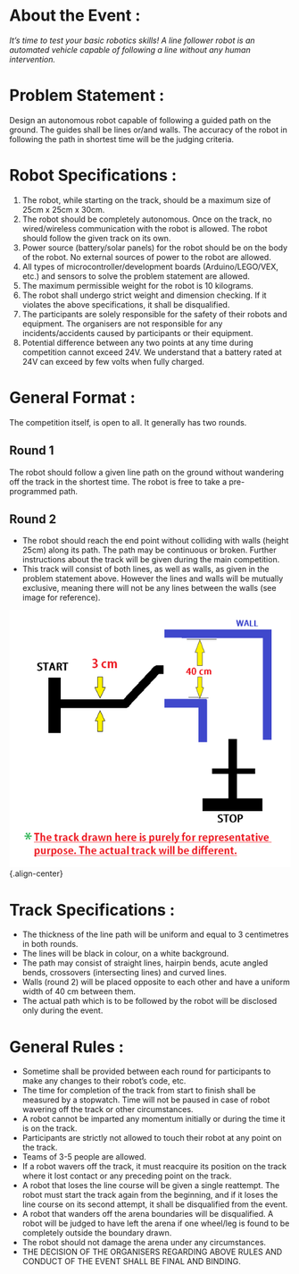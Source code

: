 <!-- TITLE: Line Follower -->
<!-- SUBTITLE: Line Follower is a robotics event in Atmos, the technical fest of our campus. -->

# About the Event :
*It’s time to test your basic robotics skills! A line follower robot is an automated vehicle capable of following a line without any human intervention.*
# Problem Statement :
Design an autonomous robot capable of following a guided path on the ground. The guides shall be lines or/and walls. The accuracy of the robot in following the path in shortest time will be the judging criteria.
# Robot Specifications :
1. The robot, while starting on the track, should be a maximum size of 25cm x 25cm x 30cm.
2. The robot should be completely autonomous. Once on the track, no wired/wireless communication with the robot is allowed. The robot should follow the given track on its own.
3. Power source (battery/solar panels) for the robot should be on the body of the robot. No external sources of power to the robot are allowed.
4. All types of microcontroller/development boards (Arduino/LEGO/VEX, etc.) and sensors to solve the problem statement are allowed.
5. The maximum permissible weight for the robot is 10 kilograms.
6. The robot shall undergo strict weight and dimension checking. If it violates the above specifications, it shall be disqualified.
7. The participants are solely responsible for the safety of their robots and equipment. The organisers are not responsible for any incidents/accidents caused by participants or their equipment.
8. Potential difference between any two points at any time during competition cannot exceed 24V. We understand that a battery rated at 24V can exceed by few volts when fully charged.
# General Format :
The competition itself, is open to all. It generally has two rounds.
## Round 1
The robot should follow a given line path on the ground without wandering off the track in the shortest time. The robot is free to take a pre-programmed path.
## Round 2
* The robot should reach the end point without colliding with walls (height 25cm) along its path. The path may be continuous or broken. Further instructions about the track will be given during the main competition.
* This track will consist of both lines, as well as walls, as given in the problem statement above. However the lines and walls will be mutually exclusive, meaning there will not be any lines between the walls (see image for reference).

![Line Follower Track Round 2](/uploads/line-follower-track-round-2.png "Line Follower Track Round 2"){.align-center}
# Track Specifications :
* The thickness of the line path will be uniform and equal to 3 centimetres in both rounds.
* The lines will be black in colour, on a white background.
* The path may consist of straight lines, hairpin bends, acute angled bends, crossovers (intersecting lines) and curved lines.
* Walls (round 2) will be placed opposite to each other and have a uniform width of 40 cm between them.
* The actual path which is to be followed by the robot will be disclosed only during the event.
# General Rules :
* Sometime shall be provided between each round for participants to make any changes to their robot’s code, etc.
* The time for completion of the track from start to finish shall be measured by a stopwatch. Time will not be paused in case of robot wavering off the track or other circumstances.
* A robot cannot be imparted any momentum initially or during the time it is on the track.
* Participants are strictly not allowed to touch their robot at any point on the track.
* Teams of 3-5 people are allowed.
* If a robot wavers off the track, it must reacquire its position on the track where it lost contact or any preceding point on the track. 
* A robot that loses the line course will be given a single reattempt. The robot must start the track again from the beginning, and if it loses the line course on its second attempt, it shall be disqualified from the event.
* A robot that wanders off the arena boundaries will be disqualified. A robot will be judged to have left the arena if one wheel/leg is found to be completely outside the boundary drawn.
* The robot should not damage the arena under any circumstances.
* THE DECISION OF THE ORGANISERS REGARDING ABOVE RULES AND CONDUCT OF THE EVENT SHALL BE FINAL AND BINDING.